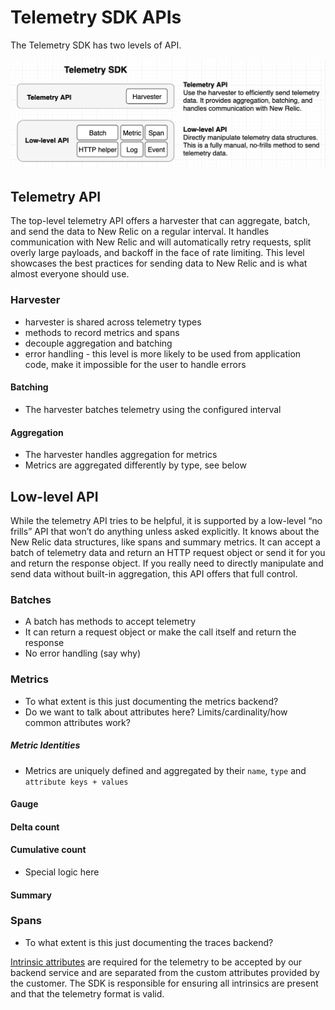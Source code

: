 # Telemetry SDK APIs

The Telemetry SDK has two levels of API.

![image](telemetry-sdk-API-levels.png)

## Telemetry API

 The top-level telemetry API offers a harvester that can aggregate, batch, and send the data to New Relic on a regular interval. It handles communication with New Relic and will automatically retry requests, split overly large payloads, and backoff in the face of rate limiting. This level showcases the best practices for sending data to New Relic and is what almost everyone should use.

### Harvester
* harvester is shared across telemetry types
* methods to record metrics and spans
* decouple aggregation and batching
* error handling - this level is more likely to be used from application code, make it impossible for the user to handle errors

#### Batching
* The harvester batches telemetry using the configured interval

#### Aggregation
* The harvester handles aggregation for metrics
* Metrics are aggregated differently by type, see below

## Low-level API

While the telemetry API tries to be helpful, it is supported by a low-level “no frills” API that won’t do anything unless asked explicitly. It knows about the New Relic data structures, like spans and summary metrics. It can accept a batch of telemetry data and return an HTTP request object or send it for you and return the response object. If you really need to directly manipulate and send data without built-in aggregation, this API offers that full control.

### Batches
* A batch has methods to accept telemetry
* It can return a request object or make the call itself and return the response
* No error handling (say why)

### Metrics
* To what extent is this just documenting the metrics backend?
* Do we want to talk about attributes here? Limits/cardinality/how common attributes work?

##### Metric Identities
* Metrics are uniquely defined and aggregated by their `name`, `type` and `attribute keys + values`

#### Gauge

#### Delta count

#### Cumulative count
* Special logic here

#### Summary

### Spans
* To what extent is this just documenting the traces backend?

[Intrinsic attributes](https://source.datanerd.us/ingest/ingest-specs/blob/master/nrCommonFormat.md#intrinsic-attributes) are required for the telemetry to be accepted by our backend service and are separated from the custom attributes provided by the customer. The SDK is responsible for ensuring all intrinsics are present and that the telemetry format is valid.
